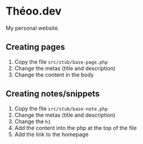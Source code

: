 # Théoo.dev

My personal website.

## Creating pages
1. Copy the file `src/stub/base-page.php`
2. Change the metas (title and description)
3. Change the content in the body

## Creating notes/snippets
1. Copy the file `src/stub/base-note.php`
2. Change the metas (title and description)
3. Change the `h1`
4. Add the content into the php at the top of the file
5. Add the link to the homepage
